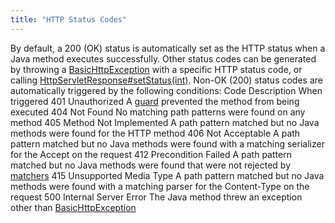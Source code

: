 ```yaml
---
title: "HTTP Status Codes"
---
```


By default, a 200 (OK) status is automatically set as the HTTP status when a Java method executes successfully.
Other status codes can be generated by throwing a [BasicHttpException](../apidocs/org/apache/juneau/http/response/BasicHttpException.html) with a specific HTTP status code, or calling [HttpServletResponse#setStatus(int)](../apidocs/jakarta/servlet/http/HttpServletResponse.html#setStatus(int)).
Non-OK (200) status codes are automatically triggered by the following conditions: Code Description When triggered 401 Unauthorized A [guard](../apidocs/org/apache/juneau/rest/guard/RestGuard.html) prevented the method from being executed 404 Not Found No matching path patterns were found on any method 405 Method Not Implemented A path pattern matched but no Java methods were found for the HTTP method 406 Not Acceptable A path pattern matched but no Java methods were found with a matching serializer for the Accept on the request 412 Precondition Failed A path pattern matched but no Java methods were found that were not rejected by [matchers](../apidocs/org/apache/juneau/rest/matcher/RestMatcher.html) 415 Unsupported Media Type A path pattern matched but no Java methods were found with a matching parser for the Content-Type on the request 500 Internal Server Error The Java method threw an exception other than [BasicHttpException](../apidocs/org/apache/juneau/http/response/BasicHttpException.html)
